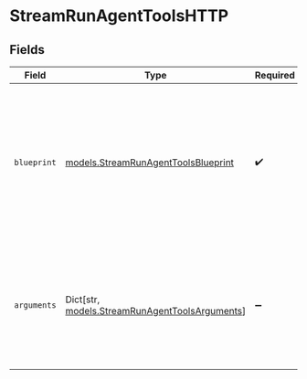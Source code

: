# StreamRunAgentToolsHTTP


## Fields

| Field                                                                                                                                                       | Type                                                                                                                                                        | Required                                                                                                                                                    | Description                                                                                                                                                 |
| ----------------------------------------------------------------------------------------------------------------------------------------------------------- | ----------------------------------------------------------------------------------------------------------------------------------------------------------- | ----------------------------------------------------------------------------------------------------------------------------------------------------------- | ----------------------------------------------------------------------------------------------------------------------------------------------------------- |
| `blueprint`                                                                                                                                                 | [models.StreamRunAgentToolsBlueprint](../models/streamrunagenttoolsblueprint.md)                                                                            | :heavy_check_mark:                                                                                                                                          | The blueprint for the HTTP request. The `arguments` field will be used to replace the placeholders in the `url`, `headers`, `body`, and `arguments` fields. |
| `arguments`                                                                                                                                                 | Dict[str, [models.StreamRunAgentToolsArguments](../models/streamrunagenttoolsarguments.md)]                                                                 | :heavy_minus_sign:                                                                                                                                          | The arguments to send with the request. The keys will be used to replace the placeholders in the `blueprint` field.                                         |